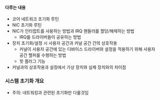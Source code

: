 #### 다루는 내용
- 코어 네트워크 초기화 루틴
- NIC 초기화 루틴
- NIC가 인터럽트를 사용하는 방법과 IRQ 핸들러를 할당/해제하는 방법
  - IRQ를 드라이버들이 공유하는 방법
- 장치 초기화/설정 시 사용자 공간과 커널 공간 간의 상호작용
  - 커널이 사용자 공간에 있는 디바이스 드라이버와 설정을 적용하기 위해 사용자 공간 헬퍼를 수행하는 방법
  - 핫 플러그 기능
- 커널과의 상호작용과 설정에서 가상 장치와 실제 장치와의 차이점


### 시스템 초기화 개요
- 주의: 네트워킹과 관련된 초기화만 다룰것임
